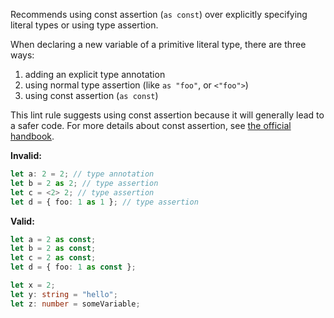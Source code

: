 Recommends using const assertion (`as const`) over explicitly specifying literal
types or using type assertion.

When declaring a new variable of a primitive literal type, there are three ways:

1. adding an explicit type annotation
2. using normal type assertion (like `as "foo"`, or `<"foo">`)
3. using const assertion (`as const`)

This lint rule suggests using const assertion because it will generally lead to
a safer code. For more details about const assertion, see
[the official handbook](https://www.typescriptlang.org/docs/handbook/release-notes/typescript-3-4.html#const-assertions).

**Invalid:**

```typescript
let a: 2 = 2; // type annotation
let b = 2 as 2; // type assertion
let c = <2> 2; // type assertion
let d = { foo: 1 as 1 }; // type assertion
```

**Valid:**

```typescript
let a = 2 as const;
let b = 2 as const;
let c = 2 as const;
let d = { foo: 1 as const };

let x = 2;
let y: string = "hello";
let z: number = someVariable;
```
